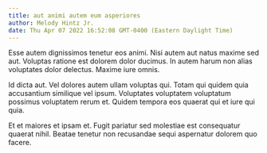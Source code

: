 ```yaml
---
title: aut animi autem eum asperiores
author: Melody Hintz Jr.
date: Thu Apr 07 2022 16:52:08 GMT-0400 (Eastern Daylight Time)
---
```

Esse autem dignissimos tenetur eos animi. Nisi autem aut natus maxime sed aut. Voluptas ratione est dolorem dolor ducimus. In autem harum non alias voluptates dolor delectus. Maxime iure omnis.

 Id dicta aut. Vel dolores autem ullam voluptas qui. Totam qui quidem quia accusantium similique vel ipsum. Voluptates voluptatem voluptatum possimus voluptatem rerum et. Quidem tempora eos quaerat qui et iure qui quia.

 Et et maiores et ipsam et. Fugit pariatur sed molestiae est consequatur quaerat nihil. Beatae tenetur non recusandae sequi aspernatur dolorem quo facere.